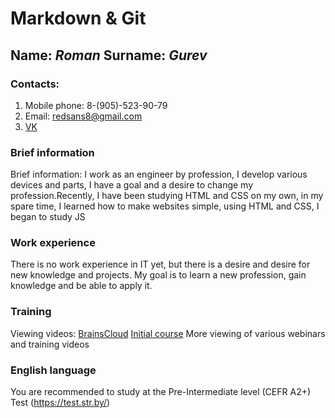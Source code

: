 # Markdown & Git
## Name: *Roman* Surname: *Gurev*
### Contacts:
 1. Mobile phone: 8-(905)-523-90-79
 2. Email: <redsans8@gmail.com>
 3. [VK](http://vk.com/id489284)
### Brief information
Brief information: I work as an engineer by profession, I develop various devices and parts, I have a goal and a desire to change my profession.Recently, I have been studying HTML and CSS on my own, in my spare time, I learned how to make websites simple, using HTML and CSS, I began to study JS
### Work experience
There is no work experience in IT yet, but there is a desire and desire for new knowledge and projects. My goal is to learn a new profession, gain knowledge and be able to apply it.
### Training
Viewing videos: [BrainsCloud](https://www.youtube.com/channel/UCqGjCzCi5zG3RjJUA-ZDBkQ)
[Initial course](https://brainscloud.ru/landing/html-css-start)
More viewing of various webinars and training videos
### English language
You are recommended to study at the Pre-Intermediate level (CEFR A2+)
Test (https://test.str.by/)
